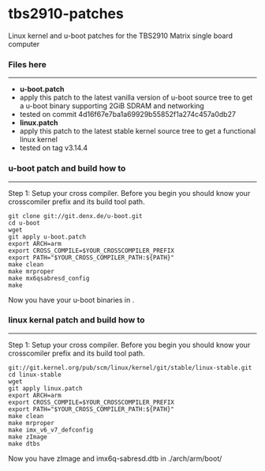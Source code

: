 tbs2910-patches
===============

Linux kernel and u-boot patches for the TBS2910 Matrix single board computer


### Files here
---
- **u-boot.patch**
 - apply this patch to the latest vanilla version of u-boot source tree to get a u-boot binary supporting 2GiB SDRAM and networking
 - tested on commit 4d16f67e7ba1a69929b55852f1a274c457a0db27
- **linux.patch**
 - apply this patch to the latest stable kernel source tree to get a functional linux kernel
 - tested on tag v3.14.4 

### u-boot patch and build how to
---
Step 1: Setup your cross compiler. Before you begin you should know your crosscomiler prefix and its build tool path.
```
git clone git://git.denx.de/u-boot.git
cd u-boot
wget 
git apply u-boot.patch
export ARCH=arm
export CROSS_COMPILE=$YOUR_CROSSCOMPILER_PREFIX
export PATH="$YOUR_CROSS_COMPILER_PATH:${PATH}"
make clean
make mrproper
make mx6qsabresd_config
make
```
Now you have your u-boot binaries in .

### linux kernal patch and build how to
---
Step 1: Setup your cross compiler. Before you begin you should know your crosscomiler prefix and its build tool path.
```
git://git.kernel.org/pub/scm/linux/kernel/git/stable/linux-stable.git
cd linux-stable
wget
git apply linux.patch
export ARCH=arm
export CROSS_COMPILE=$YOUR_CROSSCOMPILER_PREFIX
export PATH="$YOUR_CROSS_COMPILER_PATH:${PATH}"
make clean
make mrproper
make imx_v6_v7_defconfig
make zImage
make dtbs
```
Now you have zImage and imx6q-sabresd.dtb in ./arch/arm/boot/
